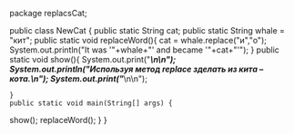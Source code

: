 
package replacsCat;

public class NewCat {
    public static String cat;
    public static String whale = "кит";
    public static void replaceWord(){
        cat = whale.replace("и","о");
        System.out.println("It was '"+whale+"' and became '"+cat+"'");
    }
    public static void show(){
        System.out.print("*********************************************\n\n");
        System.out.println("Используя метод replace зделать из кита – кота.\n");
        System.out.print("*********************************************\n\n");

    }
    public static void main(String[] args) {
show();
replaceWord();
    }
}
